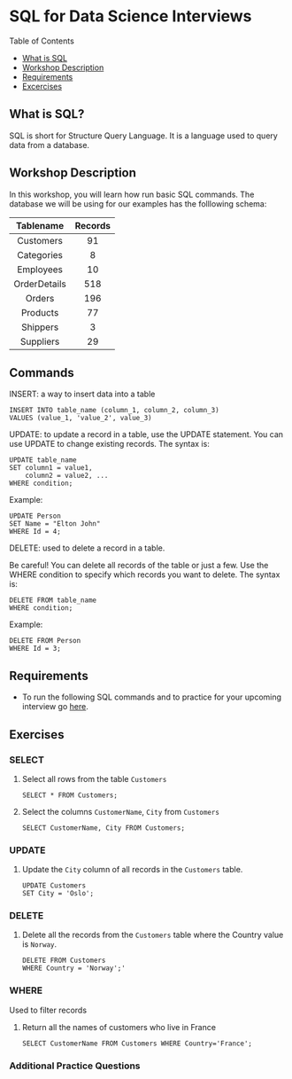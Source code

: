# SQL for Data Science Interviews 

Table of Contents
* [What is SQL](#what-is-sql)
* [Workshop Description](#workshop-description)
* [Requirements](#requirements)
* [Excercises](#exercises) 

## What is SQL?
SQL is short for Structure Query Language. It is a language used to query data from a database. 

## Workshop Description
In this workshop, you will learn how run basic SQL commands. The database we will be using for our examples has the folllowing schema:

| Tablename | Records| 
| :-----: | :---: | 
| Customers| 91 | 
| Categories | 8 | 
| Employees | 10 |
| OrderDetails | 518 |  
| Orders | 196 |
| Products | 77 |
| Shippers | 3 |
| Suppliers | 29 |

## Commands

INSERT: a way to insert data into a table

    INSERT INTO table_name (column_1, column_2, column_3)
    VALUES (value_1, 'value_2', value_3)


UPDATE: to update a record in a table, use the UPDATE statement. You can use UPDATE to change existing records. The syntax is:

    UPDATE table_name
    SET column1 = value1,
        column2 = value2, ...
    WHERE condition;

Example:

    UPDATE Person
    SET Name = "Elton John"
    WHERE Id = 4;


DELETE: used to delete a record in a table. 

Be careful! You can delete all records of the table or just a few. Use the WHERE condition to specify which records you want to delete. The syntax is:

    DELETE FROM table_name
    WHERE condition;

Example:


    DELETE FROM Person
    WHERE Id = 3;


## Requirements 
* To run the following SQL commands and to practice for your upcoming interview go [here](https://www.stratascratch.com/).

## Exercises 
### SELECT 
1. Select all rows from the table `Customers`

    ```
    SELECT * FROM Customers;
    ```

2. Select the columns `CustomerName`, `City` from  `Customers`

    ```
    SELECT CustomerName, City FROM Customers;
    ```

### UPDATE
1. Update the `City` column of all records in the `Customers` table.
    ```
    UPDATE Customers
    SET City = 'Oslo';
    ```

### DELETE
1. Delete all the records from the `Customers` table where the Country value is `Norway`.
    ```
    DELETE FROM Customers
    WHERE Country = 'Norway';'
    ```


### WHERE 
Used to filter records

1. Return all the names of customers who live in France

    ```
    SELECT CustomerName FROM Customers WHERE Country='France';
    ```

### Additional Practice Questions
